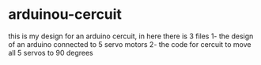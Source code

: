 # arduinou-cercuit
this is my design for an arduino cercuit, in here there is 3 files 
1- the design of an arduino connected to 5 servo motors 
2- the code for cercuit to move all 5 servos to 90 degrees 

